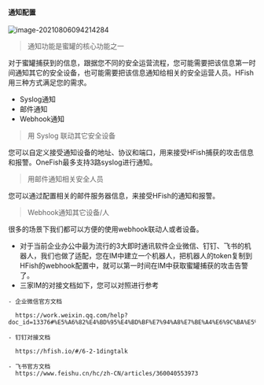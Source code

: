 
#### 通知配置

![image-20210806094214284](http://img.threatbook.cn/hfish/image-20210806094214284.png)



> 通知功能是蜜罐的核心功能之一

对于蜜罐捕获到的信息，跟据您不同的安全运营流程，您可能需要把该信息第一时间通知其它的安全设备，也可能需要把该信息通知给相关的安全运营人员。HFish用三种方式满足您的需求。

- Syslog通知
- 邮件通知
- Webhook通知



> 用 Syslog 联动其它安全设备

您可以自定义接受通知设备的地址、协议和端口，用来接受HFish捕获的攻击信息和报警。OneFish最多支持3路syslog进行通知。



> 用邮件通知相关安全人员

您可以通过配置相关的邮件服务器信息，来接受HFish的通知和报警。



> Webhook通知其它设备/人

很多的场景下我们都可以方便的使用webhook联动人或者设备。

- 对于当前企业办公中最为流行的3大即时通讯软件企业微信、钉钉、飞书的机器人，我们也做了适配，您在IM中建立一个机器人，把机器人的token复制到HFish的webhook配置中，就可以第一时间在IM中获取蜜罐捕获的攻击告警了。
- 三家IM的对接文档如下，您可以对照进行参考

```
- 企业微信官方文档

  https://work.weixin.qq.com/help?doc_id=13376#%E5%A6%82%E4%BD%95%E4%BD%BF%E7%94%A8%E7%BE%A4%E6%9C%BA%E5%99%A8%E4%BA%BA

- 钉钉对接文档

  https://hfish.io/#/6-2-1dingtalk

- 飞书官方文档
  https://www.feishu.cn/hc/zh-CN/articles/360040553973
```

